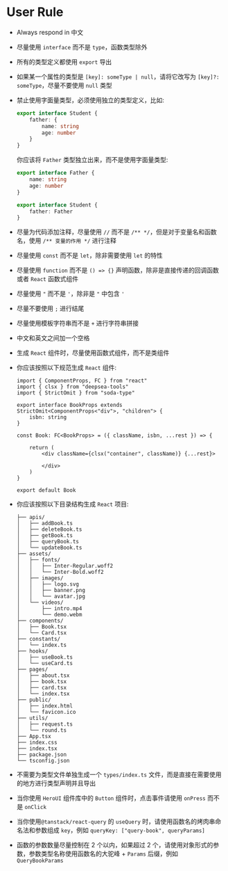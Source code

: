# User Rule

- Always respond in 中文
- 尽量使用 `interface` 而不是 `type`，函数类型除外
- 所有的类型定义都使用 `export` 导出
- 如果某一个属性的类型是 `[key]: someType | null`，请将它改写为 `[key]?: someType`，尽量不要使用 `null` 类型
- 禁止使用字面量类型，必须使用独立的类型定义，比如:

    ```typescript
    export interface Student {
        father: {
            name: string
            age: number
        }
    }    
    ```

    你应该将 `Father` 类型独立出来，而不是使用字面量类型:

    ```typescript
    export interface Father {
        name: string
        age: number
    }

    export interface Student {
        father: Father
    }
    ```

- 尽量为代码添加注释，尽量使用 `//` 而不是 `/** */`，但是对于变量名和函数名，使用 `/** 变量的作用 */` 进行注释
- 尽量使用 `const` 而不是 `let`，除非需要使用 `let` 的特性
- 尽量使用 `function` 而不是 `() => {}` 声明函数，除非是直接传递的回调函数或者 `React` 函数式组件
- 尽量使用 `"` 而不是 `'`，除非是 `"` 中包含 `'`
- 尽量不要使用 `;` 进行结尾
- 尽量使用模板字符串而不是 `+` 进行字符串拼接
- 中文和英文之间加一个空格
- 生成 `React` 组件时，尽量使用函数式组件，而不是类组件
- 你应该按照以下规范生成 `React` 组件:

    ```tsx
    import { ComponentProps, FC } from "react"
    import { clsx } from "deepsea-tools"
    import { StrictOmit } from "soda-type"

    export interface BookProps extends StrictOmit<ComponentProps<"div">, "children"> {
        isbn: string
    }

    const Book: FC<BookProps> = ({ className, isbn, ...rest }) => {

        return (
            <div className={clsx("container", className)} {...rest}>
                
            </div>
        )
    }

    export default Book
    ```

- 你应该按照以下目录结构生成 `React` 项目:

    ```text
    ├── apis/
    │   ├── addBook.ts
    │   ├── deleteBook.ts
    │   ├── getBook.ts
    │   ├── queryBook.ts
    │   └── updateBook.ts
    ├── assets/
    │   ├── fonts/
    │   │   ├── Inter-Regular.woff2
    │   │   └── Inter-Bold.woff2
    │   ├── images/
    │   │   ├── logo.svg
    │   │   ├── banner.png
    │   │   └── avatar.jpg
    │   └── videos/
    │       ├── intro.mp4
    │       └── demo.webm
    ├── components/
    │   ├── Book.tsx
    │   └── Card.tsx
    ├── constants/
    │   └── index.ts
    ├── hooks/
    │   ├── useBook.ts
    │   └── useCard.ts
    ├── pages/
    │   ├── about.tsx
    │   ├── book.tsx
    │   ├── card.tsx
    │   └── index.tsx
    ├── public/
    │   ├── index.html
    │   └── favicon.ico
    ├── utils/
    │   ├── request.ts
    │   └── round.ts
    ├── App.tsx
    ├── index.css
    ├── index.tsx
    ├── package.json
    └── tsconfig.json
    ```

- 不需要为类型文件单独生成一个 `types/index.ts` 文件，而是直接在需要使用的地方进行类型声明并且导出
- 当你使用 `HeroUI` 组件库中的 `Button` 组件时，点击事件请使用 `onPress` 而不是 `onClick`
- 当你使用`@tanstack/react-query` 的 `useQuery` 时，请使用函数名的烤肉串命名法和参数组成 `key`，例如 `queryKey: ["query-book", queryParams]`
- 函数的参数数量尽量控制在 2 个以内，如果超过 2 个，请使用对象形式的参数，参数类型名称使用函数名的大驼峰 + `Params` 后缀，例如 `QueryBookParams`
